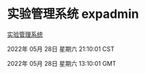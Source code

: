 # 实验管理系统 expadmin
[实验管理系统](http://59.174.26.83:56808/expadmin-782313d2-e1b1-4ea7-932e-3a55e6a1a4d0/)

2022年 05月 28日 星期六 21:10:01 CST

2022年 05月 28日 星期六 13:10:01 GMT
